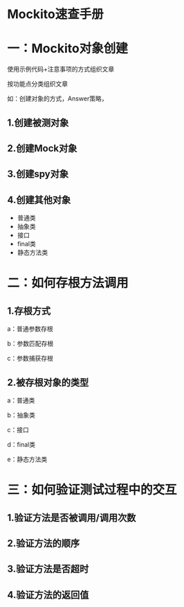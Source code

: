 # Mockito速查手册

# 一：Mockito对象创建

使用示例代码+注意事项的方式组织文章

按功能点分类组织文章

如：创建对象的方式，Answer策略，

## 1.创建被测对象

## 2.创建Mock对象

## 3.创建spy对象

## 4.创建其他对象

- 普通类
- 抽象类
- 接口
- final类
- 静态方法类

# 二：如何存根方法调用

## 1.存根方式

a：普通参数存根

b：参数匹配存根

c：参数捕获存根

## 2.被存根对象的类型

a：普通类

b：抽象类

c：接口

d：final类

e：静态方法类

# 三：如何验证测试过程中的交互

## 1.验证方法是否被调用/调用次数

## 2.验证方法的顺序

## 3.验证方法是否超时

## 4.验证方法的返回值

